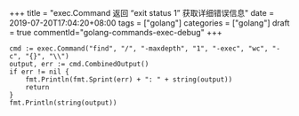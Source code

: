 +++
title = "exec.Command 返回 “exit status 1” 获取详细错误信息"
date = 2019-07-20T17:04:20+08:00
tags = ["golang"]
categories = ["golang"]
draft = true
commentId="golang-commands-exec-debug"
+++

```
cmd := exec.Command("find", "/", "-maxdepth", "1", "-exec", "wc", "-c", "{}", "\\")
output, err := cmd.CombinedOutput()
if err != nil {
    fmt.Println(fmt.Sprint(err) + ": " + string(output))
    return
}
fmt.Println(string(output))
```